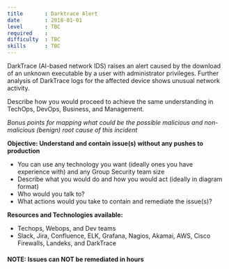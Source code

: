 ```yaml
---
title       : Darktrace Alert
date        : 2018-01-01
level       : TBC
required    :
difficulty  : TBC
skills      : TBC
---
```


DarkTrace (AI-based network IDS) raises an alert caused by the download of an unknown executable by a user with administrator privileges. Further analysis of DarkTrace logs for the affected device shows unusual network activity.

Describe how you would proceed to achieve the same understanding in TechOps, DevOps, Business, and Management.

*Bonus points for mapping what could be the possible malicious and non-malicious (benign) root cause of this incident*

**Objective: Understand and contain issue(s) without any pushes to production**

* You can use any technology you want (ideally ones you have experience with) and any Group Security team size
* Describe what you would do and how you would act (ideally in diagram format)
* Who would you talk to?
* What actions would you take to contain and remediate the issue(s)?

**Resources and Technologies available:**

* Techops, Webops, and Dev teams
* Slack, Jira, Confluence, ELK, Grafana, Nagios, Akamai, AWS, Cisco Firewalls, Landeks, and DarkTrace

#### NOTE: Issues can NOT be remediated in hours

